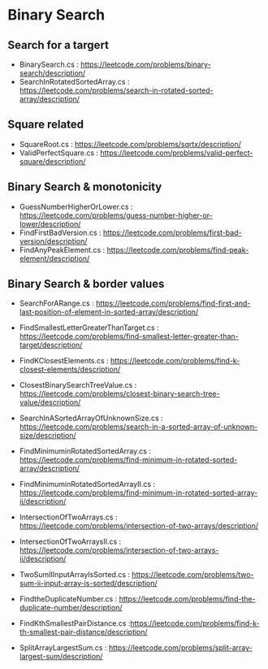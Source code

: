 # Binary Search

## Search for a targert 
- BinarySearch.cs : https://leetcode.com/problems/binary-search/description/
- SearchInRotatedSortedArray.cs : https://leetcode.com/problems/search-in-rotated-sorted-array/description/

## Square related 
- SquareRoot.cs : https://leetcode.com/problems/sqrtx/description/
- ValidPerfectSquare.cs : https://leetcode.com/problems/valid-perfect-square/description/

## Binary Search & monotonicity
- GuessNumberHigherOrLower.cs : https://leetcode.com/problems/guess-number-higher-or-lower/description/
- FindFirstBadVersion.cs : https://leetcode.com/problems/first-bad-version/description/
- FindAnyPeakElement.cs : https://leetcode.com/problems/find-peak-element/description/

## Binary Search & border values
- SearchForARange.cs : https://leetcode.com/problems/find-first-and-last-position-of-element-in-sorted-array/description/
- FindSmallestLetterGreaterThanTarget.cs : https://leetcode.com/problems/find-smallest-letter-greater-than-target/description/

- FindKClosestElements.cs : https://leetcode.com/problems/find-k-closest-elements/description/
- ClosestBinarySearchTreeValue.cs : https://leetcode.com/problems/closest-binary-search-tree-value/description/
- SearchInASortedArrayOfUnknownSize.cs : https://leetcode.com/problems/search-in-a-sorted-array-of-unknown-size/description/

- FindMinimuminRotatedSortedArray.cs : https://leetcode.com/problems/find-minimum-in-rotated-sorted-array/description/
- FindMinimuminRotatedSortedArrayII.cs : https://leetcode.com/problems/find-minimum-in-rotated-sorted-array-ii/description/

- IntersectionOfTwoArrays.cs : https://leetcode.com/problems/intersection-of-two-arrays/description/
- IntersectionOfTwoArraysII.cs : https://leetcode.com/problems/intersection-of-two-arrays-ii/description/

- TwoSumIIInputArrayIsSorted.cs : https://leetcode.com/problems/two-sum-ii-input-array-is-sorted/description/
- FindtheDuplicateNumber.cs : https://leetcode.com/problems/find-the-duplicate-number/description/
- FindKthSmallestPairDistance.cs :https://leetcode.com/problems/find-k-th-smallest-pair-distance/description/
- SplitArrayLargestSum.cs : https://leetcode.com/problems/split-array-largest-sum/description/
